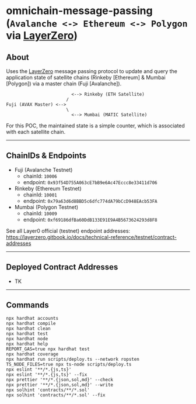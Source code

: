 # omnichain-message-passing (`Avalanche <-> Ethereum <-> Polygon` via [LayerZero](https://layerzero.gitbook.io/docs/))

## About
Uses the [LayerZero](https://layerzero.gitbook.io/docs/) message passing protocol to update and query the application state of satellite chains (Rinkeby [Ethereum] & Mumbai [Polygon]) via a master chain (Fuji [Avalanche]).

```
                         <--> Rinkeby (ETH Satellite)
                       /
Fuji (AVAX Master) <-->
                       \
                         <--> Mumbai (MATIC Satellite)
```

For this POC, the maintained state is a simple counter, which is associated with each satellite chain.

---

## ChainIDs & Endpoints

* Fuji (Avalanche Testnet)
  * chainId: `10006`
  * endpoint: `0x93f54D755A063cE7bB9e6Ac47Eccc8e33411d706`
* Rinkeby (Ethereum Testnet)
  * chainId: `10001`
  * endpoint: `0x79a63d6d8BBD5c6dfc774dA79bCcD948EAcb53FA`
* Mumbai (Polygon Testnet)
  * chainId: `10009`
  * endpoint: `0xf69186dfBa60DdB133E91E9A4B5673624293d8F8`

See all Layer0 official (testnet) endpoint addresses: https://layerzero.gitbook.io/docs/technical-reference/testnet/contract-addresses

---

## Deployed Contract Addresses

* TK

---

## Commands

```shell
npx hardhat accounts
npx hardhat compile
npx hardhat clean
npx hardhat test
npx hardhat node
npx hardhat help
REPORT_GAS=true npx hardhat test
npx hardhat coverage
npx hardhat run scripts/deploy.ts --network ropsten
TS_NODE_FILES=true npx ts-node scripts/deploy.ts
npx eslint '**/*.{js,ts}'
npx eslint '**/*.{js,ts}' --fix
npx prettier '**/*.{json,sol,md}' --check
npx prettier '**/*.{json,sol,md}' --write
npx solhint 'contracts/**/*.sol'
npx solhint 'contracts/**/*.sol' --fix
```
